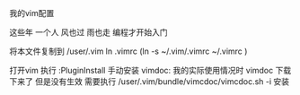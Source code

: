 我的vim配置

这些年 一个人 风也过 雨也走 编程才开始入门 

将本文件复制到 /user/.vim
ln .vimrc (ln -s ~/.vim/.vimrc ~/.vimrc )

打开vim 执行 :PluginInstall
手动安装 vimdoc:
我的实际使用情况时 vimdoc 下载下来了 但是没有生效 
需要执行  /user/.vim/bundle/vimcdoc/vimcdoc.sh -i 安装
